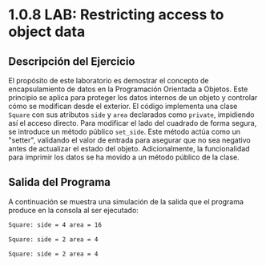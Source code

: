 # 1.0.8 LAB: Restricting access to object data

## Descripción del Ejercicio

El propósito de este laboratorio es demostrar el concepto de encapsulamiento de datos en la Programación Orientada a Objetos. Este principio se aplica para proteger los datos internos de un objeto y controlar cómo se modifican desde el exterior. El código implementa una clase `Square` con sus atributos `side` y `area` declarados como `private`, impidiendo así el acceso directo. Para modificar el lado del cuadrado de forma segura, se introduce un método público `set_side`. Este método actúa como un "setter", validando el valor de entrada para asegurar que no sea negativo antes de actualizar el estado del objeto. Adicionalmente, la funcionalidad para imprimir los datos se ha movido a un método público de la clase.

## Salida del Programa

A continuación se muestra una simulación de la salida que el programa produce en la consola al ser ejecutado:

```bash
Square: side = 4 area = 16

Square: side = 2 area = 4

Square: side = 2 area = 4
